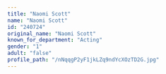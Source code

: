 ```yaml
---
title: "Naomi Scott"
name: "Naomi Scott"
id: "240724"
original_name: "Naomi Scott"
known_for_department: "Acting"
gender: "1"
adult: "false"
profile_path: "/nNqqgP2yF1jkLZq9ndYcXOzTD2G.jpg"
---
```


